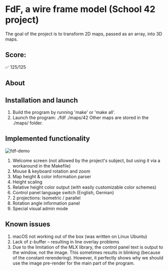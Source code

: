 # FdF, a wire frame model (School 42 project)
The goal of the project is to transform 2D maps, passed as an array, into 3D maps.

## Score:
✅ 125/125

## About

## Installation and launch
1) Build the program by running 'make' or 'make all'.
2) Launch the program: ./fdf ./maps/42
Other maps are stored in the ./maps/ folder.

## Implemented functionality
![fdf-demo](https://github.com/dmitrijslasko/42-assets/blob/d9ae0a69c1fc9aea10fa920e7ee1ba405123e805/fdf/dmlasko-fdf-demo-v2.gif?raw=true)
1) Welcome screen (not allowed by the project's subject, but using it via a workaround in the Makefile)
2) Mouse & keyboard rotation and zoom
3) Map height & color information parser
4) Height scaling
5) Relative height color output (with easily customizable color schemes)
6) Control panel language switch (English, German)
7) 2 projections: Isometric / parallel
8) Rotation angle information panel
9) Special visual admin mode

## Known issues
1) macOS not working out of the box (was written on Linux Ubuntu)
2) Lack of z-buffer – resulting in line overlay problems
3) Due to the limitation of the MLX library, the control panel text is output to the window, not the image.
This sometimes results in blinking (because of the constant rerendering).
However, it perfectly shows why we should use the image pre-render for the main part of the program.